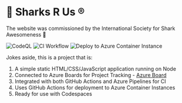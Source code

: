 # :shark: Sharks R Us :registered:

The website was commissioned by the International Society for Shark Awesomeness :wave:

![CodeQL](https://github.com/RohitDemo/sharks-r-us/workflows/CodeQL/badge.svg) ![CI Workflow](https://github.com/RohitDemo/sharks-r-us/workflows/CI%20Workflow/badge.svg) ![Deploy to Azure Container Instance](https://github.com/RohitDemo/sharks-r-us/workflows/Deploy%20to%20Azure%20Container%20Instance/badge.svg)

Jokes aside, this is a project that is:
1. A simple static HTML/CSS/JavaScript application running on Node
2. Connected to Azure Boards for Project Tracking - [Azure Board](https://dev.azure.com/RohitAzureDemo/Sharks%20R%20Us/_boards/board/t/Sharks%20R%20Us%20Team/Issues)
3. Integrated with both GitHub Actions and Azure Pipelines for CI
4. Uses GitHub Actions for deployment to Azure Container Instances
5. Ready for use with Codespaces
